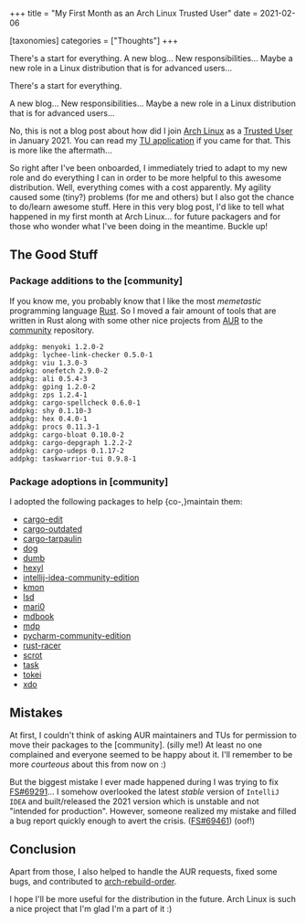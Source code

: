 +++
title = "My First Month as an Arch Linux Trusted User"
date = 2021-02-06

[taxonomies]
categories = ["Thoughts"]
+++

There's a start for everything. A new blog... New responsibilities... Maybe a new role in a Linux distribution that is for advanced users...

<!-- more -->

There's a start for everything.

A new blog... New responsibilities... Maybe a new role in a Linux distribution that is for advanced users...

No, this is not a blog post about how did I join [Arch Linux](https://archlinux.org/) as a [Trusted User](https://wiki.archlinux.org/index.php/Trusted_Users) in January 2021. You can read my [TU application](https://lists.archlinux.org/pipermail/aur-general/2020-December/036036.html) if you came for that. This is more like the aftermath...

So right after I've been onboarded, I immediately tried to adapt to my new role and do everything I can in order to be more helpful to this awesome distribution. Well, everything comes with a cost apparently. My agility caused some (tiny?) problems (for me and others) but I also got the chance to do/learn awesome stuff. Here in this very blog post, I'd like to tell what happened in my first month at Arch Linux... for future packagers and for those who wonder what I've been doing in the meantime. Buckle up!

## The Good Stuff

### Package additions to the [community]

If you know me, you probably know that I like the most _memetastic_ programming language [Rust](https://www.rust-lang.org/). So I moved a fair amount of tools that are written in Rust along with some other nice projects from [AUR](https://aur.archlinux.org/) to the [community](https://wiki.archlinux.org/index.php/Official_repositories#community) repository.

```
addpkg: menyoki 1.2.0-2
addpkg: lychee-link-checker 0.5.0-1
addpkg: viu 1.3.0-3
addpkg: onefetch 2.9.0-2
addpkg: ali 0.5.4-3
addpkg: gping 1.2.0-2
addpkg: zps 1.2.4-1
addpkg: cargo-spellcheck 0.6.0-1
addpkg: shy 0.1.10-3
addpkg: hex 0.4.0-1
addpkg: procs 0.11.3-1
addpkg: cargo-bloat 0.10.0-2
addpkg: cargo-depgraph 1.2.2-2
addpkg: cargo-udeps 0.1.17-2
addpkg: taskwarrior-tui 0.9.8-1
```

### Package adoptions in [community]

I adopted the following packages to help {co-,}maintain them:

- [cargo-edit](https://www.archlinux.org/packages/community/x86_64/cargo-edit/)
- [cargo-outdated](https://www.archlinux.org/packages/community/x86_64/cargo-outdated/)
- [cargo-tarpaulin](https://www.archlinux.org/packages/community/x86_64/cargo-tarpaulin/)
- [dog](https://www.archlinux.org/packages/community/x86_64/dog/)
- [dumb](https://www.archlinux.org/packages/community/x86_64/dumb/)
- [hexyl](https://www.archlinux.org/packages/community/x86_64/hexyl/)
- [intellij-idea-community-edition](https://www.archlinux.org/packages/community/x86_64/intellij-idea-community-edition/)
- [kmon](https://www.archlinux.org/packages/community/x86_64/kmon/)
- [lsd](https://www.archlinux.org/packages/community/x86_64/lsd/)
- [mari0](https://www.archlinux.org/packages/community/x86_64/mari0/)
- [mdbook](https://www.archlinux.org/packages/community/x86_64/mdbook/)
- [mdp](https://www.archlinux.org/packages/community/x86_64/mdp/)
- [pycharm-community-edition](https://www.archlinux.org/packages/community/x86_64/pycharm-community-edition/)
- [rust-racer](https://www.archlinux.org/packages/community/x86_64/rust-racer/)
- [scrot](https://www.archlinux.org/packages/community/x86_64/scrot/)
- [task](https://www.archlinux.org/packages/community/x86_64/task/)
- [tokei](https://www.archlinux.org/packages/community/x86_64/tokei/)
- [xdo](https://www.archlinux.org/packages/community/x86_64/xdo/)

## Mistakes

At first, I couldn't think of asking AUR maintainers and TUs for permission to move their packages to the [community]. (silly me!) At least no one complained and everyone seemed to be happy about it. I'll remember to be more _courteous_ about this from now on :)

But the biggest mistake I ever made happened during I was trying to fix [FS#69291](https://bugs.archlinux.org/task/69291)... I somehow overlooked the latest _stable_ version of `IntelliJ IDEA` and built/released the 2021 version which is unstable and not "intended for production". However, someone realized my mistake and filled a bug report quickly enough to avert the crisis. ([FS#69461](https://bugs.archlinux.org/task/69461)) (oof!)

## Conclusion

Apart from those, I also helped to handle the AUR requests, fixed some bugs, and contributed to [arch-rebuild-order](https://gitlab.archlinux.org/archlinux/arch-rebuild-order/).

I hope I'll be more useful for the distribution in the future. Arch Linux is such a nice project that I'm glad I'm a part of it :)
